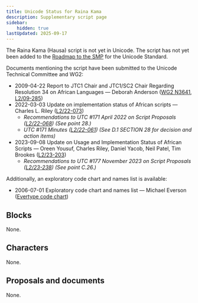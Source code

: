 ```yaml
---
title: Unicode Status for Raina Kama
description: Supplementary script page
sidebar:
    hidden: true
lastUpdated: 2025-09-17
---
```


The Raina Kama (Hausa) script is not yet in Unicode. The script has not yet been added to the [Roadmap to the SMP](http://www.unicode.org/roadmaps/smp/) for the Unicode Standard. 

Documents mentioning the script have been submitted to the Unicode Technical Committee and WG2:
- 2009-04-22 Report to JTC1 Chair and JTC1/SC2 Chair Regarding Resolution 34 on African Languages — Deborah Anderson ([WG2 N3641](https://www.unicode.org/wg2/docs/n3641.pdf), [L2/09-285](http://www.unicode.org/cgi-bin/GetMatchingDocs.pl?L2/09-285))
- 2022-03-03 Update on implementation status of African scripts — Charles L. Riley     ([L2/22-073](http://www.unicode.org/cgi-bin/GetMatchingDocs.pl?L2/22-073))
  - _Recommendations to UTC #171 April 2022 on Script Proposals ([L2/22-068](http://www.unicode.org/cgi-bin/GetMatchingDocs.pl?L2/22-068)) (See point 28.)_
  - _UTC #171 Minutes ([L2/22-061](https://www.unicode.org/L2/L2022/22061.htm)) (See D.1 SECTION 28 for decision and action items)_
- 2023-09-08 Update on Usage and Implementation Status of African Scripts — Oreen Yousuf, Charles Riley, Daniel Yacob, Neil Patel, Tim Brookes ([L2/23-203](http://www.unicode.org/cgi-bin/GetMatchingDocs.pl?L2/23-203))
  - _Recommendations to UTC #177 November 2023 on Script Proposals ([L2/23-238](http://www.unicode.org/cgi-bin/GetMatchingDocs.pl?L2/23-238)) (See point C.26.)_

Additionally, an exploratory code chart and names list is available:
- 2006-07-01 Exploratory code chart and names list — Michael Everson ([Evertype code chart](http://www.evertype.com/standards/iso10646/pdf/raina-kama-hausa.pdf))

## Blocks

None.

## Characters

None.

## Proposals and documents

None.
